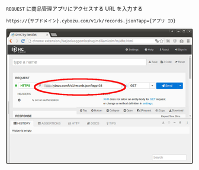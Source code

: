 `REQUEST` に商品管理アプリにアクセスする URL を入力する

```
https://{サブドメイン}.cybozu.com/v1/k/records.json?app={アプリ ID}
```

![URL 設定](resources/dhc-set-url.jpg)
